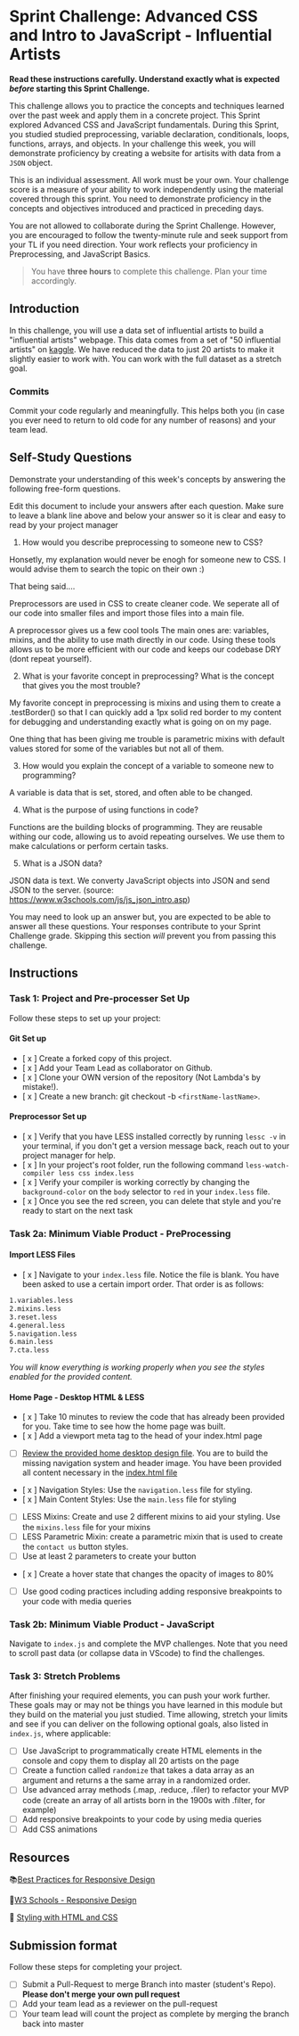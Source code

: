 # Sprint Challenge: Advanced CSS and Intro to JavaScript - Influential Artists

**Read these instructions carefully. Understand exactly what is expected _before_ starting this Sprint Challenge.**

This challenge allows you to practice the concepts and techniques learned over the past week and apply them in a concrete project. This Sprint explored Advanced CSS and JavaScript fundamentals. During this Sprint, you studied studied preprocessing, variable declaration, conditionals, loops, functions, arrays, and objects. In your challenge this week, you will demonstrate proficiency by creating a website for artisits with data from a `JSON` object.

This is an individual assessment. All work must be your own. Your challenge score is a measure of your ability to work independently using the material covered through this sprint. You need to demonstrate proficiency in the concepts and objectives introduced and practiced in preceding days.

You are not allowed to collaborate during the Sprint Challenge. However, you are encouraged to follow the twenty-minute rule and seek support from your TL if you need direction. Your work reflects your proficiency in Preprocessing, and JavaScript Basics.

> You have **three hours** to complete this challenge. Plan your time accordingly.

## Introduction

In this challenge, you will use a data set of influential artists to build a "influential artists" webpage. This data comes from a set of "50 influential artists" on [kaggle](https://www.kaggle.com/ikarus777/best-artworks-of-all-time). We have reduced the data to just 20 artists to make it slightly easier to work with. You can work with the full dataset as a stretch goal.

### Commits

Commit your code regularly and meaningfully. This helps both you (in case you ever need to return to old code for any number of reasons) and your team lead.

## Self-Study Questions

Demonstrate your understanding of this week's concepts by answering the following free-form questions.

Edit this document to include your answers after each question. Make sure to leave a blank line above and below your answer so it is clear and easy to read by your project manager

1. How would you describe preprocessing to someone new to CSS?

Honsetly, my explanation would never be enogh for someone new to CSS.  I would advise them to search the topic on their own :)

That being said....

Preprocessors are used in CSS to create cleaner code.  We seperate all of our code into smaller files and import those files into a main file.

A preprocessor gives us a few cool tools The main ones are: variables, mixins, and the ability to use math directly in our code. Using these tools allows us to be more efficient with our code and keeps our codebase DRY (dont repeat yourself). 

2. What is your favorite concept in preprocessing? What is the concept that gives you the most trouble?

My favorite concept in preprocessing is mixins and using them to create a .testBorder() so that I can quickly add a 1px solid red border to my content for debugging and understanding exactly what is going on on my page.  

One thing that has been giving me trouble is parametric mixins with default values stored for some of the variables but not all of them. 

3. How would you explain the concept of a variable to someone new to programming?

A variable is data that is set, stored, and often able to be changed. 

4. What is the purpose of using functions in code?

Functions are the building blocks of programming.  They are reusable withing our code, allowing us to avoid repeating ourselves.  We use them to make calculations or perform certain tasks.  

5. What is a JSON data?

JSON data is text.  We converty JavaScript objects into JSON and send JSON to the server.  (source: https://www.w3schools.com/js/js_json_intro.asp)

You may need to look up an answer but, you are expected to be able to answer all these questions. Your responses contribute to your Sprint Challenge grade. Skipping this section *will* prevent you from passing this challenge.

## Instructions

### Task 1: Project and Pre-processer Set Up

Follow these steps to set up your project:

#### Git Set up

- [ x ] Create a forked copy of this project.
- [ x ] Add your Team Lead as collaborator on Github.
- [ x ] Clone your OWN version of the repository (Not Lambda's by mistake!).
- [ x ] Create a new branch: git checkout -b `<firstName-lastName>`.

#### Preprocessor Set up

* [ x ] Verify that you have LESS installed correctly by running `lessc -v` in your terminal, if you don't get a version message back, reach out to your project manager for help.
* [ x ] In your project's root folder, run the following command `less-watch-compiler less css index.less`
* [ x ] Verify your compiler is working correctly by changing the `background-color` on the `body` selector to `red` in your `index.less` file.
* [ x ] Once you see the red screen, you can delete that style and you're ready to start on the next task

### Task 2a:  Minimum Viable Product - PreProcessing

#### Import LESS Files

* [ x ] Navigate to your `index.less` file. Notice the file is blank. You have been asked to use a certain import order. That order is as follows:

```markdown
1.variables.less
2.mixins.less
3.reset.less
4.general.less
5.navigation.less
6.main.less
7.cta.less
```

_You will know everything is working properly when you see the styles enabled for the provided content._  

#### Home Page - Desktop HTML & LESS

* [ x ] Take 10 minutes to review the code that has already been provided for you. Take time to see how the home page was built.
* [ x ] Add a viewport meta tag to the head of your index.html page
* [ ] [Review the provided home desktop design file](design/Desktop.png). You are to build the missing navigation system and header image. You have been provided all content necessary in the [index.html file](index.html)
* [ x ] Navigation Styles: Use the `navigation.less` file for styling.
* [ x ] Main Content Styles: Use the `main.less` file for styling
* [ ] LESS Mixins: Create and use 2 different mixins to aid your styling. Use the `mixins.less` file for your mixins
* [ ] LESS Parametric Mixin: create a parametric mixin that is used to create the `contact us` button styles.
* [  ] Use at least 2 parameters to create your button
* [ x ] Create a hover state that changes the opacity of images to 80%
* [ ] Use good coding practices including adding responsive breakpoints to your code with media queries

### Task 2b: Minimum Viable Product - JavaScript

Navigate to `index.js` and complete the MVP challenges. Note that you need to scroll past data (or collapse data in VScode) to find the challenges.

### Task 3: Stretch Problems

After finishing your required elements, you can push your work further. These goals may or may not be things you have learned in this module but they build on the material you just studied. Time allowing, stretch your limits and see if you can deliver on the following optional goals, also listed in `index.js`, where applicable:

* [ ] Use JavaScript to programmatically create HTML elements in the console and copy them to display all 20 artists on the page
* [ ] Create a function called `randomize` that takes a data array as an argument and returns a the same array in a randomized order.
* [ ] Use advanced array methods (.map, .reduce, .filer) to refactor your MVP code (create an array of all artists born in the 1900s with .filter, for example)
* [ ] Add responsive breakpoints to your code by using media queries
* [ ] Add CSS animations

## Resources

📚[Best Practices for Responsive Design](https://www.browserstack.com/guide/responsive-design-breakpoints)

🤝[W3 Schools - Responsive Design](https://www.w3schools.com/html/html_responsive.asp)

👀 [Styling with HTML and CSS](https://www.w3schools.com/html/html_css.asp)

## Submission format

Follow these steps for completing your project.

- [ ] Submit a Pull-Request to merge <firstName-lastName> Branch into master (student's  Repo). **Please don't merge your own pull request**
- [ ] Add your team lead as a reviewer on the pull-request
- [ ] Your team lead will count the project as complete by merging the branch back into master

